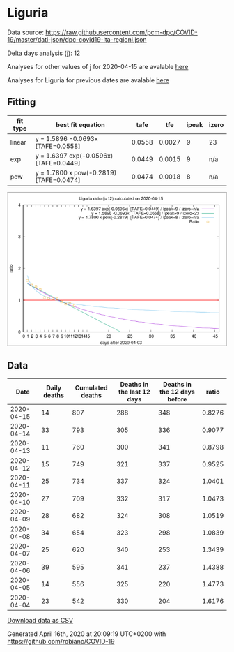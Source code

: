 # Liguria

Data source: https://raw.githubusercontent.com/pcm-dpc/COVID-19/master/dati-json/dpc-covid19-ita-regioni.json

Delta days analysis (j): 12

Analyses for other values of j for 2020-04-15 are avalable [here](../2020-04-15/README.md)

Analyses for Liguria for previous dates are avalable [here](../README.md)

## Fitting 
|fit type|best fit equation|tafe|tfe|ipeak|izero|
|-------|-----|--------|------|---|---|
|linear|y = 1.5896 -0.0693x  [TAFE=0.0558]|0.0558|0.0027|9|23|
|exp|y = 1.6397 exp(-0.0596x)  [TAFE=0.0449]|0.0449|0.0015|9|n/a|
|pow|y = 1.7800 x pow(-0.2819)  [TAFE=0.0474]|0.0474|0.0018|8|n/a|

![Plot](COVID-19_liguria_j12_2020-04-15.png)

## Data
|Date|Daily deaths|Cumulated deaths|Deaths in the last 12 days|Deaths in the 12 days before|ratio|
|----|----------|-----------|-------|--------------------|-----|
|2020-04-15|14|807|288|348|0.8276|
|2020-04-14|33|793|305|336|0.9077|
|2020-04-13|11|760|300|341|0.8798|
|2020-04-12|15|749|321|337|0.9525|
|2020-04-11|25|734|337|324|1.0401|
|2020-04-10|27|709|332|317|1.0473|
|2020-04-09|28|682|324|308|1.0519|
|2020-04-08|34|654|323|298|1.0839|
|2020-04-07|25|620|340|253|1.3439|
|2020-04-06|39|595|341|237|1.4388|
|2020-04-05|14|556|325|220|1.4773|
|2020-04-04|23|542|330|204|1.6176|

[Download data as CSV](COVID-19_liguria_j12_2020-04-15.csv)

Generated April 16th, 2020 at 20:09:19 UTC+0200 with https://github.com/robianc/COVID-19
